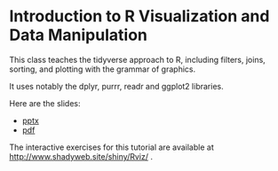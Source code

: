 # Introduction to R Visualization and Data Manipulation

This class teaches the tidyverse approach to R, including filters, joins, sorting, and plotting with the grammar of graphics.

It uses notably the dplyr, purrr, readr and ggplot2 libraries.

Here are the slides:

* [pptx](https://github.com/bakitybacon/rice-data-and-donuts/blob/master/Rviz/R%20Visualization%20and%20Data%20Manipulation.pptx)
* [pdf](https://github.com/bakitybacon/rice-data-and-donuts/blob/master/Rviz/R%20Visualization%20and%20Data%20Manipulation.pdf)

The interactive exercises for this tutorial are available at http://www.shadyweb.site/shiny/Rviz/ .
